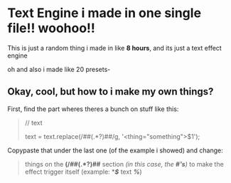 # Text Engine i made in one single file!! woohoo!!

This is just a random thing i made in like **8 hours**, and its just a text effect engine  

oh and also i made like 20 presets-

## Okay, cool, but how to i make my own things?
First, find the part wheres theres a bunch on stuff like this:

> // text
> 
>    text = text.replace(/##(.*?)##/g, '<thing="something">$1</thing>');

Copypaste that under the last one (of the example i showed) and change:  
> things on the **(/##(.*?)##** section _(in this case, the **#'s**)_
> to make the effect trigger itself (example: *_**$**_ text _**%**_)
